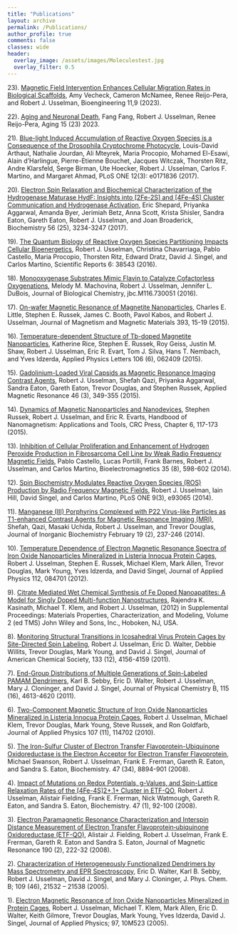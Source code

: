 ```yaml
---
title: "Publications"
layout: archive
permalink: /Publications/
author_profile: true
comments: false
classes: wide
header:
  overlay_image: /assets/images/Moleculestest.jpg
  overlay_filter: 0.5      
---
```


23). [Magnetic Field Intervention Enhances Cellular Migration Rates in Biological Scaffolds](https://www.mdpi.com/2306-5354/11/1/9), Amy Vecheck, Cameron McNamee, Renee Reijo-Pera, and Robert J. Usselman, Bioengineering 11,9 (2023).

22). [Aging and Neuronal Death](https://www.aging-us.com/article/205433/pdf),
Fang Fang, Robert J. Usselman, Renee Reijo-Pera, Aging 15 (23) 2023.

21). [Blue-light Induced Accumulation of Reactive Oxygen Species is a Consequence of the Drosophila Cryptochrome Photocycle](https://journals.plos.org/plosone/article?id=10.1371/journal.pone.0171836), Louis-David Arthaut, Nathalie Jourdan, Ali Mteyrek, Maria Procopio, Mohamed El-Esawi, Alain d’Harlingue, Pierre-Etienne Bouchet, Jacques Witczak, Thorsten Ritz, Andre Klarsfeld, Serge Birman, Ute Hoecker, Robert J. Usselman, Carlos F. Martino, and Margaret Ahmad, PLoS ONE 12(3): e0171836 (2017).

20). [Electron Spin Relaxation and Biochemical Characterization of the Hydrogenase Maturase HydF: Insights into [2Fe-2S] and [4Fe-4S] Cluster Communication and Hydrogenase Activation](https://pubs.acs.org/doi/10.1021/acs.biochem.7b00169), Eric Shepard, Priyanka Aggarwal, Amanda Byer, Jerimiah Betz, Anna Scott, Krista Shisler, Sandra Eaton, Gareth Eaton, Robert J. Usselman, and Joan Broaderick, Biochemistry 56 (25), 3234-3247 (2017).

19). [The Quantum Biology of Reactive Oxygen Species Partitioning Impacts Cellular Bioenergetics](https://www.nature.com/articles/srep38543), Robert J. Usselman, Christina Chavarriaga, Pablo Castello, Maria Procopio, Thorsten Ritz, Edward Dratz, David J. Singel, and Carlos Martino, Scientific Reports 6: 38543 (2016).

 18). [Monooxygenase Substrates Mimic Flavin to Catalyze Cofactorless Oxygenations](https://www.sciencedirect.com/science/article/pii/S0021925820334189?via%3Dihub), Melody M. Machovina, Robert J. Usselman, Jennifer L. DuBois, Journal of Biological Chemistry, jbc.M116.730051 (2016).

 17). [On-wafer Magnetic Resonance of Magnetite Nanoparticles](https://www.sciencedirect.com/science/article/pii/S0304885315301499), Charles E. Little, Stephen E. Russek, James C. Booth, Pavol Kabos, and Robert J. Usselman, Journal of Magnetism and Magnetic Materials 393, 15-19 (2015).

 16). [Temperature-dependent Structure of Tb-doped Magnetite Nanoparticles](https://pubs.aip.org/aip/apl/article/106/6/062409/29249/Temperature-dependent-structure-of-Tb-doped), Katherine Rice, Stephen E. Russek, Roy Geiss, Justin M. Shaw, Robert J. Usselman, Eric R. Evart, Tom J. Silva, Hans T. Nembach, and Yves Idzerda, Applied Physics Letters 106 (6), 062409 (2015).

15). [Gadolinium-Loaded Viral Capsids as Magnetic Resonance Imaging Contrast Agents](https://link.springer.com/content/pdf/10.1007/s00723-014-0639-y.pdf), Robert J. Usselman, Shefah Qazi, Priyanka Aggarwal, Sandra Eaton, Gareth Eaton, Trevor Douglas, and Stephen Russek, Applied Magnetic Resonance 46 (3), 349-355 (2015).

14). [Dynamics of Magnetic Nanoparticles and Nanodevices](https://books.google.com/books?id=I8Z5CgAAQBAJ&pg=PA117&lpg=PA117&dq=Dynamics+of+Magnetic+Nanoparticles+and+Nanodevices+usselman&source=bl&ots=MebxfDkZuL&sig=ACfU3U2j7JmaBW6XWLIdcettL4TtNsQlUA&hl=en&sa=X&ved=2ahUKEwjL8aGvyPL8AhX6toQIHRP1BYMQ6AF6BAgtEAM#v=onepage&q=Dynamics%20of%20Magnetic%20Nanoparticles%20and%20Nanodevices%20usselman&f=false), Stephen Russek, Robert J. Usselman, and Eric R. Evarts, Handbood of Nanomagnetism: Applications and Tools, CRC Press, Chapter 6, 117-173 (2015).

13). [Inhibition of Cellular Proliferation and Enhancement of Hydrogen Peroxide Production in Fibrosarcoma Cell Line by Weak Radio Frequency Magnetic Fields](https://onlinelibrary.wiley.com/doi/full/10.1002/bem.21858), Pablo Castello, Lucas Portilli, Frank Barnes, Robert J. Usselman, and Carlos Martino, Bioelectromagnetics 35 (8), 598-602 (2014).

12). [Spin Biochemistry Modulates Reactive Oxygen Species (ROS) Production by Radio Frequency Magnetic Fields](https://journals.plos.org/plosone/article?id=10.1371/journal.pone.0093065), Robert J. Usselman, Iain Hill, David Singel, and Carlos Martino, PLoS ONE 9(3), e93065 (2014).

11). [Manganese (III) Porphyrins Complexed with P22 Virus-like Particles as T1-enhanced Contrast Agents for Magnetic Resonance Imaging (MRI)](https://link.springer.com/article/10.1007/s00775-013-1075-4), Shefah, Qazi, Masaki Uchida, Robert J. Usselman, and Trevor Douglas, Journal of Inorganic Biochemistry February 19 (2), 237-246 (2014). 

10). [Temperature Dependence of Electron Magnetic Resonance Spectra of Iron Oxide Nanoparticles Mineralized in Listeria Innocua Protein Cages](https://pubs.aip.org/aip/jap/article/112/8/084701/375921/Temperature-dependence-of-electron-magnetic), Robert J. Usselman, Stephen E. Russek, Michael Klem, Mark Allen, Trevor Douglas, Mark Young, Yves Idzerda, and David Singel, Journal of Applied Physics 112, 084701 (2012).

9).  [Citrate Mediated Wet Chemical Synthesis of Fe Doped Nanoapatites: A Model for Singly Doped Multi-function Nanostructures](https://onlinelibrary.wiley.com/doi/abs/10.1002/9781118357002.ch2), Rajendra K. Kasinath, Michael T. Klem, and Robert J. Usselman, (2012) in Supplemental Proceedings: Materials Properties, Characterization, and Modeling, Volume 2 (ed TMS) John Wiley and Sons, Inc., Hoboken, NJ, USA.

8).  [Monitoring Structural Transitions in Icosahedral Virus Protein Cages by Site-Directed Spin Labeling](https://pubs.acs.org/doi/10.1021/ja107650c), Robert J. Usselman, Eric D. Walter, Debbie Willits, Trevor Douglas, Mark Young, and David J. Singel, Journal of American Chemical Society, 133 (12), 4156-4159 (2011).

7).  [End-Group Distributions of Multiple Generations of Spin-Labeled PAMAM Dendrimers](https://pubs.acs.org/doi/10.1021/jp112390d), Karl B. Sebby, Eric D. Walter, Robert J. Usselman, Mary J. Cloninger, and David J. Singel, Journal of Physical Chemistry B, 115 (16), 4613-4620 (2011).

6).  [Two-Component Magnetic Structure of Iron Oxide Nanoparticles Mineralized in Listeria Innocua Protein Cages](https://pubs.aip.org/aip/jap/article/107/11/114703/146431/Two-component-magnetic-structure-of-iron-oxide), Robert J. Usselman, Michael Klem, Trevor Douglas, Mark Young, Steve Russek, and Ron Goldfarb, Journal of Applied Physics 107 (11), 114702 (2010).

5).  [The Iron-Sulfur Cluster of Electron Transfer Flavoprotein-Ubiquinone Oxidoreductase is the Electron Acceptor for Electron Transfer Flavoprotein](https://pubs.acs.org/doi/10.1021/bi800507p), Michael Swanson, Robert J. Usselman, Frank E. Frerman, Gareth R. Eaton, and Sandra S. Eaton, Biochemistry. 47 (34), 8894-901 (2008).

4).  [Impact of Mutations on Redox Potentials, g-Values, and Spin-Lattice Relaxation Rates of the [4Fe-4S]2+,1+ Cluster in ETF-QO](https://pubs.acs.org/doi/full/10.1021/bi701859s), Robert J. Usselman, Alistair Fielding, Frank E. Frerman, Nick Watmough, Gareth R. Eaton, and Sandra S. Eaton, Biochemistry. 47 (1), 92-100 (2008).

3).  [Electron Paramagnetic Resonance Characterization and Interspin Distance Measurement of Electron Transfer Flavoprotein‑ubiquinone Oxidoreductase (ETF-QO)](https://www.sciencedirect.com/science/article/pii/S1090780707003424?via%3Dihub), Alistair J. Fielding, Robert J. Usselman, Frank E. Frerman, Gareth R. Eaton and Sandra S. Eaton, Journal of Magnetic Resonance 190 (2), 222-32 (2008).

2).  [Characterization of Heterogeneously Functionalized Dendrimers by Mass Spectrometry and EPR Spectroscopy](https://pubs.acs.org/doi/10.1021/jp0515683), Eric D. Walter, Karl B. Sebby, Robert J. Usselman, David J. Singel, and Mary J. Cloninger, J. Phys. Chem. B; 109 (46), 21532 – 21538 (2005).

1). [Electron Magnetic Resonance of Iron Oxide Nanoparticles Mineralized in Protein Cages](https://pubs.aip.org/aip/jap/article/97/10/10M523/893245/Electron-magnetic-resonance-of-iron-oxide), Robert J. Usselman, Michael T. Klem, Mark Allen, Eric D. Walter, Keith Gilmore, Trevor Douglas, Mark Young, Yves Idzerda, David J. Singel, Journal of Applied Physics; 97, 10M523 (2005).
